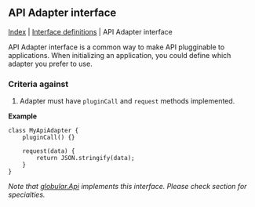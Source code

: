 ## API Adapter interface

[Index](/docs/README.md) | [Interface definitions](/docs/interface/README.md) | API Adapter interface

API Adapter interface is a common way to make API plugginable to applications. When initializing an application, you could define which adapter you prefer to use.

### Criteria against

1. Adapter must have `pluginCall` and `request` methods implemented.

**Example**

    class MyApiAdapter {
        pluginCall() {}
        
        request(data) {
            return JSON.stringify(data);
        }
    }

*Note that [globular.Api](/docs/objects/framework/api/README.md) implements this interface. Please check section for specialties.*
